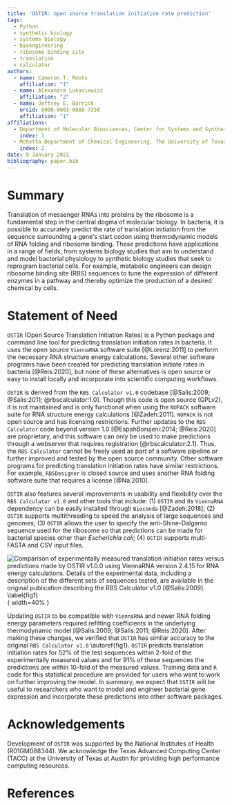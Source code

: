 ```yaml
---
title: 'OSTIR: open source translation initiation rate prediction'
tags:
  - Python
  - synthetic biology
  - systems biology
  - bioengineering
  - ribosome binding site
  - translation
  - calculator
authors:
  - name: Cameron T. Roots
    affiliation: "1"
  - name: Alexandra Lukasiewicz
    affiliation: "2"
  - name: Jeffrey E. Barrick
    orcid: 0000-0003-0888-7358
    affiliation: "1"
affiliations:
  - Department of Molecular Biosciences, Center for Systems and Synthetic Biology, The University of Texas at Austin
    index: 1
  - McKetta Department of Chemical Engineering, The University of Texas at Austin
    index: 2
date: 9 January 2021
bibliography: paper.bib
---
```


# Summary

Translation of messenger RNAs into proteins by the ribosome is a fundamental
step in the central dogma of molecular biology. In bacteria, it is possible to
accurately predict the rate of translation initiation from the sequence
surrounding a gene's start codon using thermodynamic models of RNA folding and
ribosome binding. These predictions have applications in a range of fields, from
systems biology studies that aim to understand and model bacterial physiology to
synthetic biology studies that seek to reprogram bacterial cells. For example,
metabolic engineers can design ribosome binding site (RBS) sequences to tune the
expression of different enzymes in a pathway and thereby optimize the production
of a desired chemical by cells.

# Statement of Need

`OSTIR` (Open Source Translation Initiation Rates) is a Python package and
command line tool for predicting translation initiation rates in bacteria. It
uses the open source `ViennaRNA` software suite [@Lorenz:2011] to perform the
necessary RNA structure energy calculations. Several other software programs
have been created for predicting translation initiate rates in bacteria
[@Reis:2020], but none of these alternatives is open source or easy to install
locally and incorporate into scientific computing workflows.

`OSTIR` is derived from the `RBS Calculator v1.0` codebase [@Salis:2009;
@Salis:2011; @rbscalculator:1.0]. Though this code is open source (GPLv2), it is
not maintained and is only functional when using the `NUPACK` software suite for
RNA structure energy calculations [@Zadeh:2011]. `NUPACK` is not open source and
has licensing restrictions. Further updates to the `RBS Calculator` code beyond
version 1.0 [@EspahBorujeni:2014; @Reis:2020] are proprietary, and this software
can only be used to make predictions through a webserver that requires
registration [@rbscalculator:2.1]. Thus, the `RBS Calculator` cannot be freely
used as part of a software pipeline or further improved and tested by the open
source community. Other software programs for predicting translation initiation
rates have similar restrictions. For example, `RBSDesigner` is closed source and
uses another RNA folding software suite that requires a license [@Na:2010].

`OSTIR` also features several improvements in usability and flexibility over the
`RBS Calculator v1.0` and other tools that include: (1) `OSTIR` and its
`ViennaRNA` dependency can be easily installed through `Bioconda` [@Zadeh:2018];
(2) `OSTIR` supports multithreading to speed the analysis of large sequences and
genomes; (3) `OSTIR` allows the user to specify the anti-Shine-Dalgarno sequence
used for the ribosome so that predictions can be made for bacterial species
other than *Escherichia coli*; (4) `OSTIR` supports multi-FASTA and CSV input
files.

![Comparison of experimentally measured translation initiation rates versus
predictions made by `OSTIR v1.0.0` using `ViennaRNA version 2.4.15` for RNA
energy calculations. Details of the experimental data, including a description
of the different sets of sequences tested, are available in the original
publication describing the `RBS Calculator v1.0` [@Salis:2009].
\label{fig1}](figure1.png){ width=40% }

Updating `OSTIR` to be compatible with `ViennaRNA` and newer RNA folding energy
parameters required refitting coefficients in the underlying thermodynamic model
[@Salis:2009; @Salis:2011; @Reis:2020]. After making these changes, we verified
that `OSTIR` has similar accuracy to the original `RBS Calculator v1.0`
\autoref{fig1}. `OSTIR` predicts translation initiation rates for 52% of the
test sequences within 2-fold of the experimentally measured values and for 91%
of these sequences the predictions are within 10-fold of the measured values.
Training data and `R` code for this statistical procedure are provided for users
who want to work on further improving the model. In summary, we expect that
`OSTIR` will be useful to researchers who want to model and engineer bacterial
gene expression and incorporate these predictions into other software packages.

# Acknowledgements

Development of `OSTIR` was supported by the National Institutes of Health
(R01GM088344). We acknowledge the Texas Advanced Computing Center (TACC) at the
University of Texas at Austin for providing high performance computing
resources.

# References

